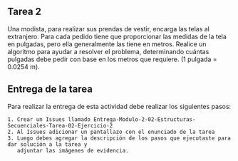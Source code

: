 ## Tarea 2

Una modista, para realizar sus prendas de vestir, encarga las telas al extranjero. Para cada pedido tiene que proporcionar las medidas de la tela en pulgadas, 
pero ella generalmente las tiene en metros. Realice un algoritmo para ayudar a resolver el problema, determinando cuántas pulgadas debe pedir con base en los 
metros que requiere. (1 pulgada = 0.0254 m).

## Entrega de la tarea

Para realizar la entrega de esta actividad debe realizar los siguientes pasos:

    1. Crear un Issues llamado Entrega-Modulo-2-02-Estructuras-Secuenciales-Tarea-02-Ejercicio-2
    2. Al Issues adicionar un pantallazo con el enunciado de la tarea
    3. Luego debes agregar la descripción de los pasos que ejecutaste para dar solución a la tarea y 
       adjuntar las imágenes de evidencia.  
